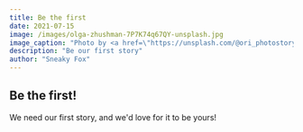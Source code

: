 ```yaml
---
title: Be the first
date: 2021-07-15
image: /images/olga-zhushman-7P7K74q67QY-unsplash.jpg
image_caption: "Photo by <a href=\"https://unsplash.com/@ori_photostory?utm_source=unsplash&utm_medium=referral&utm_content=creditCopyText\">Olga Zhushman</a> on <a href=\"https://unsplash.com/s/photos/avocado?utm_source=unsplash&utm_medium=referral&utm_content=creditCopyText\">Unsplash</a>"
description: "Be our first story"
author: "Sneaky Fox"
---
```


## Be the first!

We need our first story, and we'd love for it to be yours!